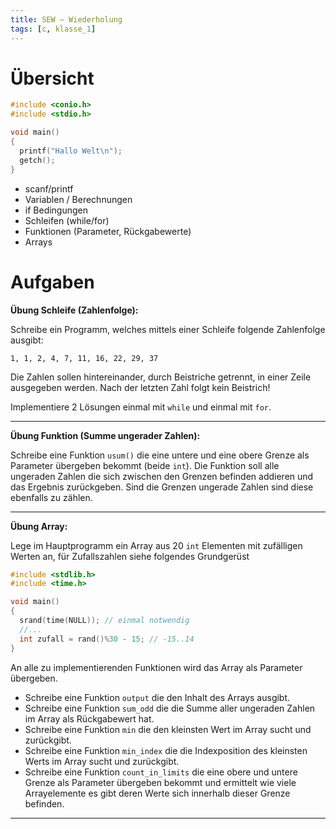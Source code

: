 ```yaml
---
title: SEW – Wiederholung
tags: [c, klasse_1]
---
```


# Übersicht

```c
#include <conio.h>
#include <stdio.h>

void main()
{
  printf("Hallo Welt\n");
  getch();
}
```

- scanf/printf
- Variablen / Berechnungen
- if Bedingungen
- Schleifen (while/for)
- Funktionen (Parameter, Rückgabewerte)
- Arrays



# Aufgaben



**Übung Schleife (Zahlenfolge):**

Schreibe ein Programm, welches mittels einer Schleife folgende Zahlenfolge ausgibt: 

```
1, 1, 2, 4, 7, 11, 16, 22, 29, 37
```

Die Zahlen sollen hintereinander, durch Beistriche getrennt, in einer Zeile ausgegeben werden. Nach der letzten Zahl folgt kein Beistrich!

Implementiere 2 Lösungen einmal mit `while` und einmal mit `for`.

---



**Übung Funktion (Summe ungerader Zahlen):**

Schreibe eine Funktion `usum()` die eine untere und eine obere Grenze als Parameter übergeben bekommt (beide `int`). Die Funktion soll alle ungeraden Zahlen die sich zwischen den Grenzen befinden addieren und das Ergebnis zurückgeben. Sind die Grenzen ungerade Zahlen sind diese ebenfalls zu zählen.

---



**Übung Array:**

Lege im Hauptprogramm ein Array aus 20 `int` Elementen mit zufälligen Werten an, für Zufallszahlen siehe folgendes Grundgerüst

```c
#include <stdlib.h>
#include <time.h>

void main()
{
  srand(time(NULL)); // einmal notwendig
  //...
  int zufall = rand()%30 - 15; // -15..14
}
```

An alle zu implementierenden Funktionen wird das Array als Parameter übergeben.

- Schreibe eine Funktion `output` die den Inhalt des Arrays ausgibt.
- Schreibe eine Funktion `sum_odd` die die Summe aller ungeraden Zahlen im Array als Rückgabewert hat.
- Schreibe eine Funktion `min` die den kleinsten Wert im Array sucht und zurückgibt.
- Schreibe eine Funktion `min_index` die die Indexposition des kleinsten Werts im Array sucht und zurückgibt.
- Schreibe eine Funktion `count_in_limits` die eine obere und untere Grenze als Parameter übergeben bekommt und ermittelt wie viele Arrayelemente es gibt deren Werte sich innerhalb dieser Grenze befinden.

---



